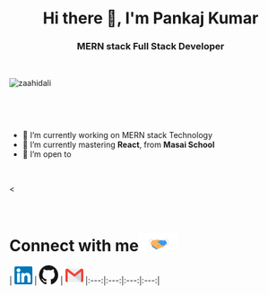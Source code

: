 
<h1 align="center">Hi there 👋, I'm Pankaj Kumar</h1>
<h3 align="center">MERN stack Full Stack Developer</h3>

<br/>
<p align="left">
  <img src="https://komarev.com/ghpvc/?username=zaahidali" alt="zaahidali" />
</p>



<br/>
<p>
  <em>
    
  </em>  
</p>
<br/>
<ul>
  <li> 🔭 I’m currently working on MERN stack Technology</li>
  <li> 🌱 I’m currently mastering  <b>React</b></a>, from  <b>Masai School</b></li>
    
  <li> 👯 I’m open to </li>
<!--   <li> 😄 Pronouns: He/Him </li> -->
</ul><br/>

<p>
 <!-- GitHub Statistics!-->
<

<!-- Most Languages Used Statistics!-->  
 
</p>

</p>


<p align="left">

</p>




<br/>

<!-- Handshake Gif-->
# Connect with me<img src="https://github.com/zaahidali/zaahidali/blob/main/Assets/Handshake.gif" height="32px">



| [<img src="https://github.com/zaahidali/zaahidali/blob/main/Assets/Linkedin.svg" alt="Linkedin Logo" width="32">](www.linkedin.com/in/pk-pankajkumar) | [<img src="https://github.com/zaahidali/zaahidali/blob/main/Assets/github-icon.svg" alt="Github logo" width="34">](https://github.com/pankaj5417) | [<img src="https://github.com/zaahidali/zaahidali/blob/main/Assets/Gmail.svg" alt="Gmail logo" height="32">](madhuban541@gmail.com)
|:---:|:---:|:---:|:---:|



